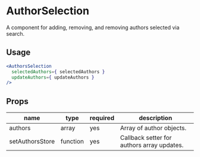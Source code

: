 # AuthorSelection
A component for adding, removing, and removing authors selected via search.

## Usage
```jsx
<AuthorsSelection
  selectedAuthors={ selectedAuthors }
  updateAuthors={ updateAuthors }
/>
```

## Props
| name            | type     | required | description                                |
|-----------------|----------|----------|--------------------------------------------|
| authors         | array    | yes      | Array of author objects.                   |
| setAuthorsStore | function | yes      | Callback setter for authors array updates. |
